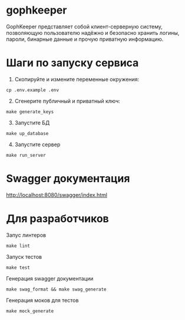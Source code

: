 # gophkeeper
GophKeeper представляет собой клиент-серверную систему, позволяющую пользователю надёжно и безопасно хранить логины, пароли, бинарные данные и прочую приватную информацию.

# Шаги по запуску сервиса
1. Скопируйте и измените переменные окружения:
```
cp .env.example .env
```
2. Сгенерите публичный и приватный ключ:
```
make generate_keys
```
3. Запустите БД
```
make up_database
```
4. Запустите сервер
```
make run_server
```

# Swagger документация

[http://localhost:8080/swagger/index.html](http://localhost:8080/swagger/index.html)

# Для разработчиков
Запус линтеров
```
make lint
```
Запуск тестов
```
make test
```
Генерация swagger документации
```
make swag_format && make swag_generate
```
Генерация моков для тестов
```
make mock_generate
```